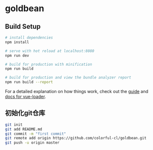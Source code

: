 # goldbean

## Build Setup

``` bash
# install dependencies
npm install

# serve with hot reload at localhost:8080
npm run dev

# build for production with minification
npm run build

# build for production and view the bundle analyzer report
npm run build --report
```

For a detailed explanation on how things work, check out the [guide](http://vuejs-templates.github.io/webpack/) and [docs for vue-loader](http://vuejs.github.io/vue-loader).

## 初始化git仓库
``` bash
git init
git add README.md
git commit -m "first commit"
git remote add origin https://github.com/colorful-cl/goldbean.git
git push -u origin master
```